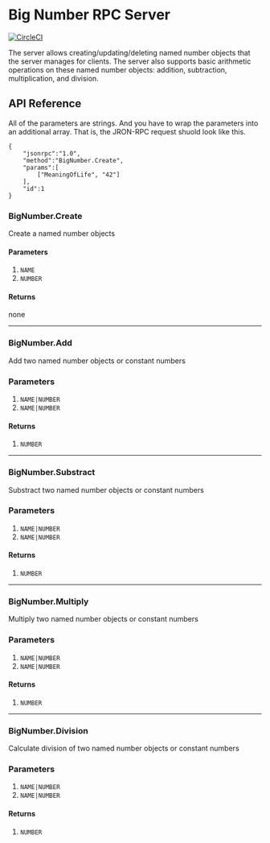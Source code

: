 # Big Number RPC Server
[![CircleCI](https://circleci.com/gh/Spiderpowa/bignumrpcserver.svg?style=shield&circle-token=9ed65ceb38d8216b07240eacb2e2582a26025765)](https://circleci.com/gh/Spiderpowa/bignumrpcserver)

The server allows creating/updating/deleting named number objects that the server manages for clients.
The server also supports basic arithmetic operations on these named number objects: addition, subtraction, multiplication, and division.

## API Reference
All of the parameters are strings. And you have to wrap the parameters into an additional array. That is, the JRON-RPC request shuold look like this.
```
{
    "jsonrpc":"1.0",
    "method":"BigNumber.Create",
    "params":[
        ["MeaningOfLife", "42"]
    ],
    "id":1
}
```

### BigNumber.Create
Create a named number objects

#### Parameters
1. `NAME`
2. `NUMBER`

#### Returns
none

---
### BigNumber.Add
Add two named number objects or constant numbers
### Parameters
1. `NAME|NUMBER`
2. `NAME|NUMBER`

#### Returns
1. `NUMBER`

---
### BigNumber.Substract
Substract two named number objects or constant numbers
### Parameters
1. `NAME|NUMBER`
2. `NAME|NUMBER`

#### Returns
1. `NUMBER`

---
### BigNumber.Multiply
Multiply two named number objects or constant numbers
### Parameters
1. `NAME|NUMBER`
2. `NAME|NUMBER`

#### Returns
1. `NUMBER`

---
### BigNumber.Division
Calculate division of two named number objects or constant numbers
### Parameters
1. `NAME|NUMBER`
2. `NAME|NUMBER`

#### Returns
1. `NUMBER`
